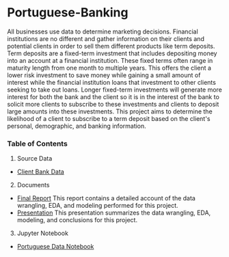 

# Portuguese-Banking

All businesses use data to determine marketing decisions. Financial institutions are no different and gather information on their clients and potential clients in order to sell them different products like term deposits. Term deposits are a fixed-term investment that includes depositing money into an account at a financial institution. These fixed terms often range in maturity length from one month to multiple years. This offers the client a lower risk investment to save money while gaining a small amount of interest while the financial institution loans that investment to other clients seeking to take out loans. Longer fixed-term investments will generate more interest for both the bank and the client so it is in the interest of the bank to solicit more clients to subscribe to these investments and clients to deposit large amounts into these investments. This project aims to determine the likelihood of a client to subscribe to a term deposit based on the client's personal, demographic, and banking information.

### Table of Contents

1. Source Data
  * [Client Bank Data](https://github.com/wessela42/Portuguese-Banking/tree/main/raw%20data)
      
2. Documents
  * [Final Report](https://github.com/wessela42/Portuguese-Banking/blob/main/Portuguese_Banking_Analysis_Report.pdf)
  This report contains a detailed account of the data wrangling, EDA, and modeling performed for this project.
  * [Presentation](https://github.com/wessela42/Portuguese-Banking/blob/main/Portuguese_Banking_Analysis_Presentation.pdf)
  This presentation summarizes the data wrangling, EDA, modeling, and conclusions for this project.
  
3. Jupyter Notebook
  * [Portuguese Data Notebook](https://nbviewer.org/github/wessela42/Portuguese-Banking/blob/5e214ddb2e2fed5a0b6697d49e2f548256336ccf/Portuguese_Banking_Project.ipynb)
